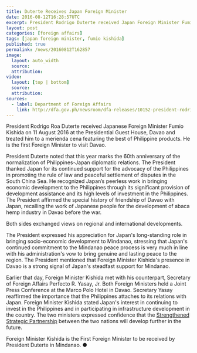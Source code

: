 ```yaml
---
title: Duterte Receives Japan Foreign Minister
date: 2016-08-12T16:28:57UTC
excerpt: President Rodrigo Duterte received Japan Foreign Minister Fumio Kishida on 11 August 2016 at the Presidential Guest House in Davao. Foreign Minister Kishida is the First Foreign Minister to be received by President Duterte in Mindanao.
layout: post
categories: [foreign affairs]
tags: [japan foreign minister, fumio kishida]
published: true
permalink: /news/20160812T162857
image:
  layout: auto_width
  source: 
  attribution: 
video:
  layout: [top | bottom]
  source: 
  attribution: 
sources:
  - label: Department of Foreign Affairs
    link: http://dfa.gov.ph/newsroom/dfa-releases/10152-president-rodrigo-roa-duterte-receives-japanese-foreign-minister-fumio-kishida-in-davao
---
```


President Rodrigo Roa Duterte received Japanese Foreign Minister Fumio Kishida on 11 August 2016 at the Presidential Guest House, Davao and treated him to a merienda cena featuring the best of Philippine products. He is the first Foreign Minister to visit Davao.

President Duterte noted that this year marks the 60th anniversary of the normalization of Philippines-Japan diplomatic relations. The President thanked Japan for its continued support for the advocacy of the Philippines in promoting the rule of law and peaceful settlement of disputes in the South China Sea. He recognized Japan’s peerless work in bringing economic development to the Philippines through its significant provision of development assistance and its high levels of investment in the Philippines. The President affirmed the special history of friendship of Davao with Japan, recalling the work of Japanese people for the development of abaca hemp industry in Davao before the war.

Both sides exchanged views on regional and international developments.

The President expressed his appreciation for Japan's long-standing role in bringing socio-economic development to Mindanao, stressing that Japan's continued commitment to the Mindanao peace process is very much in line with his administration's vow to bring genuine and lasting peace to the region. The President mentioned that Foreign Minister Kishida's presence in Davao is a strong signal of Japan's steadfast support for Mindanao.

Earlier that day, Foreign Minister Kishida met with his counterpart, Secretary of Foreign Affairs Perfecto R. Yasay, Jr. Both Foreign Ministers held a Joint Press Conference at the Marco Polo Hotel in Davao. Secretary Yasay reaffirmed the importance that the Philippines attaches to its relations with Japan. Foreign Minister Kishida stated Japan's interest in continuing to invest in the Philippines and in participating in infrastructure development in the country. The two ministers expressed confidence that the [Strengthened Strategic Partnership] between the two nations will develop further in the future.

Foreign Minister Kishida is the First Foreign Minister to be received by President Duterte in Mindanao.
&#x25cf;

[Strengthened Strategic Partnership]: /info/doc/2015-06-04-20150604T164516
